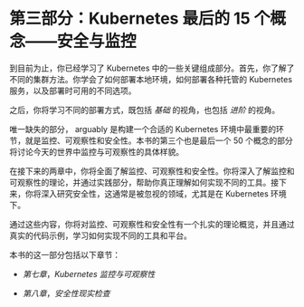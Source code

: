 # 第三部分：Kubernetes 最后的 15 个概念——安全与监控

到目前为止，你已经学习了 Kubernetes 中的一些关键组成部分。首先，你了解了不同的集群方法。你学会了如何部署本地环境，如何部署各种托管的 Kubernetes 服务，以及部署时可用的不同选项。

之后，你将学习不同的部署方式，既包括 *基础* 的视角，也包括 *进阶* 的视角。

唯一缺失的部分， arguably 是构建一个合适的 Kubernetes 环境中最重要的环节，就是监控、可观察性和安全性。本书的第三个也是最后一个 50 个概念的部分将讨论今天的世界中监控与可观察性的具体样貌。

在接下来的两章中，你将全面了解监控、可观察性和安全性。你将深入了解监控和可观察性的理论，并通过实践部分，帮助你真正理解如何实现不同的工具。接下来，你将深入研究安全性，这通常是被忽视的领域，尤其是在 Kubernetes 环境下。

通过这些内容，你将对监控、可观察性和安全性有一个扎实的理论概览，并且通过真实的代码示例，学习如何实现不同的工具和平台。

本书的这一部分包括以下章节：

+   *第七章*，*Kubernetes 监控与可观察性*

+   *第八章*，*安全性现实检查*
